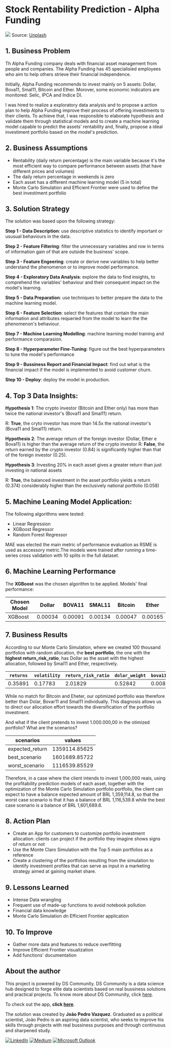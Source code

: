 # Stock Rentability Prediction - Alpha Funding

![](https://images.unsplash.com/photo-1611974789855-9c2a0a7236a3?ixlib=rb-1.2.1&ixid=MnwxMjA3fDB8MHxwaG90by1wYWdlfHx8fGVufDB8fHx8&auto=format&fit=crop&w=1470&q=80)
Source: [Unplash](https://images.unsplash.com/photo-1611974789855-9c2a0a7236a3?ixlib=rb-1.2.1&ixid=MnwxMjA3fDB8MHxwaG90by1wYWdlfHx8fGVufDB8fHx8&auto=format&fit=crop&w=1470&q=80)

## 1. Business Problem

Th Alpha Funding company deals with financial asset management from people and companies. The Alpha Funding has 45 specialisied employees who aim to help others strieve their financial independence.

Initially, Alpha Funding recommends to invest mainly on 5 assets: Dollar, Bova11, Smal11, Bitcoin and Ether. Morover, some economic indicators are monitored: Selic, IPCA and Indice DI.

I was hired to realize a exploratory data analysis and to propose a action plan to help Alpha Funding improve their process of offering investiments to their clients.
To achieve that, I was responsible to elaborate hypothesis and validate them through statistical models and to create a machine learning model capable to predict the assets' rentability and, finally, propose a ideal investiment portfolio based on the model's prediction.

## 2. Business Assumptions

* Rentability (daily return percentage) is the main variable because it's the most efficient way to compare performance between assets (that have different prices and volumes)
* The daily return percentage in weekends is zero
* Each asset has a different machine learning model (5 in total)
* Monte Carlo Simulation and Efficient Frontier were used to define the best investiment portfolio

## 3. Solution Strategy
The solution was based upon the following strategy:

**Step 1 - Data Description**: use descriptive statistics to identify important or ususual behaviours in the data.

**Step 2 - Feature Filtering**: filter the unnecessary variables and row in terms of information gain of that are outside the business' scope.

**Step 3 - Feature Engeering**: create or derive new variables to help better understand the phenomenon or to improve model performance.

**Step 4 - Exploratory Data Analysis**: explore the data to find insights, to comprehend the variables' behaviour and their consequent impact on the model's learning. 

**Step 5 - Data Preparation**: use techniques to better prepare the data to the machine learning model. 

**Step 6 - Feature Selection**: select the features that contain the main information and attributes requeried from the model to learn the the phenomenon's behaviour. 

**Step 7 - Machine Learning Modelling**: machine learning model training and performance comparasion. 

**Step 8 - Hyperparameter Fine-Tuning**: figure out the best hyperparameters to tune the model's performance

**Step 9 - Bussiness Report and Financial Impact**: find out what is the financial impact if the model is implemented to avoid customer churn.

**Step 10 - Deploy**: deploy the model in production. 

## 4. Top 3 Data Insights:
	
**Hypothesis 1**: The crypto investor (Bitcoin and Ether only) has more than twice the national investor's (Bova11 and Smal11) return.

R: **True**, the cryto investor has more than 14.5x the national investor's (Bova11 and Smal11) return.

**Hypothesis 2**: The average return of the foreign investor (Dollar, Ether e Bova11) is higher than the average return of the crypto investor
R: **False**, the return earned by the crypto investor (0.84) is significantly higher than that of the foreign investor (0.25).

**Hypothesis 3**: Investing 20% in each asset gives a greater return than just investing in national assets 

R: **True**, the balanced investment in the asset portfolio yields a return (0.374) considerably higher than the exclusively national portfolio (0.058)

## 5. Machine Leaning Model Application:
The following algorithms were tested:

- Linear Regression
- XGBoost Regressor
- Random Forest Regressor

MAE was elected the main metric of performance evaluation as RSME is used as accessory metric.The models were trained after running a time-series cross validation with 10 splits in the full dataset.

## 6. Machine Learning Performance

The **XGBoost** was the chosen algorithm to be applied. Models' final performance:

| Chosen Model |  Dollar  |   BOVA11  |  SMAL11  |  Bitcoin  |  Ether  |
|--------------|---------|-----------|----------|-----------|---------|
|   XGBoost    | 0.00034 |  0.00091  | 0.00134  |  0.00047  | 0.00165 |

## 7. Business Results

According to our Monte Carlo Simulation, where we created 100 thousand portfolios with random allocation, the **best portfolio**, the one with the **highest return_risk_ratio**, has Dollar as the asset with the highest allocation, followed by Smal11 and Ether, respectively.

| `returns` |  `volatility`  | `return_risk_ratio` |  `dolar_weight`  |	`bova11_weight`	| `smal11_weight` | `bitcoin_weight` | `ether_weight` |
|-----------|----------------|---------------------|------------------|-----------------|-----------------|------------------|----------------|
|  0.35891  |	  0.17783    |       2.01829	   |     0.52842      |	    0.00826	|     0.27851	  |      0.00007     |	   0.18473    |

While no match for Bitcoin and Eheter, our optimized portfolio was therefore better than Dolar, Bovar11 and Smal11 individually. This diagnosis allows us to direct our allocation effort towards the diversification of the portfolio investment.

And what if the client pretends to invest 1.000.000,00 in the otimized portfolio? What are the scenarios?

|   scenarios   |    values     |
|---------------|---------------|
|expected_return| 1359114.85625 |
| best_scenario | 1601689.85722 |
| worst_scenario| 1116539.85529 |

Therefore, in a case where the client intends to invest 1,000,000 reais, using the profitability prediction models of each asset, together with the optimization of the Monte Carlo Simulation portfolio portfolio, the client can expect to have a balance expected amount of BRL 1,359,114.8, so that the worst case scenario is that it has a balance of BRL 1,116,539.8 while the best case scenario is a balance of BRL 1,601,689.8.

## 8. Action Plan

* Create an App for customers to customize portfolio investment allocation: clients can project if the portfolio they imagine shows signs of return or not
* Use the Monte Claro Simulation with the Top 5 main portfolios as a reference
* Create a clustering of the portfolios resulting from the simulation to identify investment profiles that can serve as input in a marketing strategy aimed at gaining market share.


## 9. Lessons Learned
* Intense Data wrangling
* Frequent use of made-up functions to avoid notebook pollution
* Financial data knowledge
* Monte Carlo Simulation dn Efficient Frontier application

## 10. To Improve
* Gather more data and features to reduce overfitting
* Improve Efficient Frontier visualization
* Add functions' documentation

## About the author

This project is powered by DS Community. DS Community is a data science hub designed to forge elite data scientists based on real bussiness solutions and practical projects. To know more about DS Community, click [here](https://www.comunidadedatascience.com/).

To check out the app, **click [here](https://churn-prediction-topbank.herokuapp.com/)**.

The solution was created by **João Pedro Vazquez**. Graduated as a political scientist, João Pedro is an aspiring data scientist, who seeks to improve his skills through projects with real bussiness purposes and through continuous and sharpened study.

[<img alt="LinkedIn" src="https://img.shields.io/badge/LinkedIn-0077B5?style=for-the-badge&logo=linkedin&logoColor=white"/>](https://www.linkedin.com/in/joao-pedro-vazquez/) [<img alt="Medium" src="https://img.shields.io/badge/Medium-12100E?style=for-the-badge&logo=medium&logoColor=white"/>](https://jpvazquez.medium.com/) [<img alt="Microsoft Outlook" src="https://img.shields.io/badge/Microsoft_Outlook-0078D4?style=for-the-badge&logo=microsoft-outlook&logoColor=white"/>](jpvazquezz@hotmail.com)
